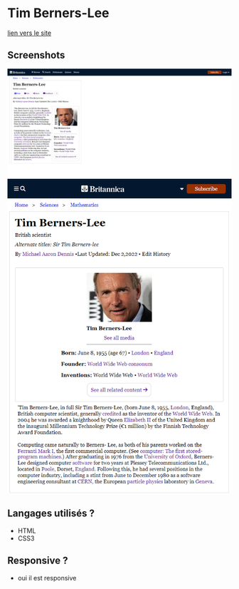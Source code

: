 # Tim Berners-Lee

[lien vers le site](https://justindr96.github.io/tim-berners-lee/)

## Screenshots

![screenshot desktop](./images/Tim-Berners-Lee-desktop.png)
![screenshot mobile](./images/Tim-Berners-Lee-mobile.png)

## Langages utilisés ?

- HTML
- CSS3

## Responsive ?

- oui il est responsive
